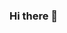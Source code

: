 ### Hi there 👋

<!--
**portwarrior/portwarrior** is a ✨ _special_ ✨ repository because its `README.md` (this file) appears on your GitHub profile.

Here are some ideas to get you started:

- 🔭 I’m currently working on DSA and Web Technologies 
- 🌱 I’m currently learning JS,Java and C++
- 👯 I’m looking to collaborate on Java and Front end development projects
- 🤔 I’m looking for help with DSA
- 😄 Pronouns: He/Him
-->
